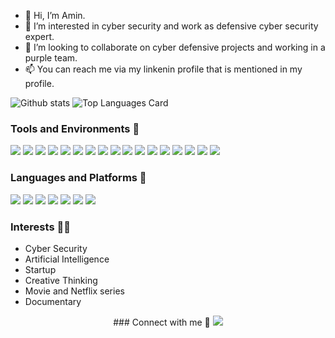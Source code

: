 - 👋 Hi, I’m Amin.
- 🌱 I’m interested in cyber security and work as defensive cyber security expert.
- 👀 I’m looking to collaborate on cyber defensive projects and working in a purple team.
- 📫 You can reach me via my linkenin profile that is mentioned in my profile.

![Github stats](https://github-readme-stats.vercel.app/api?username=sardehmoghadam&theme=highcontrast&show_icons=true&count_private=true)
![Top Languages Card](https://github-readme-stats.vercel.app/api/top-langs/?username=sardehmoghadam&layout=compact)

### Tools and Environments 🔧
<p>
<img src="https://img.shields.io/badge/OS-Windows-organge?logo=Windows">
<img src="https://img.shields.io/badge/OS-Linux-organge?logo=Linux">
<img src="https://img.shields.io/badge/WAF-Fortiweb-red?logo=Fortinet">
<img src="https://img.shields.io/badge/WAF-F5 ASM-red?logo=F5">
<img src="https://img.shields.io/badge/AV-Kaspersky security center 13-green?logo=Kaspersky">
<img src="https://img.shields.io/badge/CTI-AlienVault OTX-Blue?logo=AlienVault">
<img src="https://img.shields.io/badge/OSINT-Maltego-black?logo=Maltego">
<img src="https://img.shields.io/badge/VA-Nmap-yello?logo=Nmap">
<img src="https://img.shields.io/badge/VA-OpenVAS-birghtgreen?logo=OpenVAS">
<img src="https://img.shields.io/badge/VA-Nessus-birghtgreen?logo=Nessus">
<img src="https://img.shields.io/badge/PT-OWASP ZAP-blue?logo=ZAP">
<img src="https://img.shields.io/badge/PT-Hydra-green?logo=hydra">
<img src="https://img.shields.io/badge/PT-Metasploit-black?logo=Metasploit">
<img src="https://img.shields.io/badge/Editor-Pycharm-red?logo=Pycharm">
<img src="https://img.shields.io/badge/SIEM-Splunk-red?logo=Splunk">
<img src="https://img.shields.io/badge/SOAR-phantom-red?logo=splunk">
<img src="https://img.shields.io/badge/BAS-Caldera-purple?logo=Caldera">
</a>
</p>

### Languages and Platforms 🦄
<code><img src="https://img.icons8.com/external-tal-revivo-shadow-tal-revivo/48/000000/external-python-an-interpreted-high-level-general-purpose-programming-language-logo-shadow-tal-revivo.png"/></code>
<code><img src="https://img.icons8.com/ios/50/000000/django.png"/></code>
<code><img src="https://img.icons8.com/ios-filled/50/000000/html.png"/></code>
<code><img src="https://img.icons8.com/external-tal-revivo-shadow-tal-revivo/48/000000/external-javascript-is-a-high-level-interpreted-programming-language-logo-shadow-tal-revivo.png"/></code>
<code><img src="https://img.icons8.com/color-glass/48/000000/css.png"/></code>
<code><img src="https://img.icons8.com/color/48/000000/pycharm.png"/></code>
<code><img src="https://img.icons8.com/color/48/000000/powershell.png"/></code>




### Interests 👨‍💻
- Cyber Security
- Artificial Intelligence
- Startup
- Creative Thinking
- Movie and Netflix series
- Documentary

<p align=center>
### Connect with me 👨‍

<a href="https://www.linkedin.com/in/amin-sardeh-moghadam/">
<img src="https://img.shields.io/badge/LinkedIn-SardehMoghadam-blue?logo=LinkedIn">
</a>
</p>  
  
<!---
sardehmoghadam/sardehmoghadam is a ✨ special ✨ repository because its `README.md` (this file) appears on your GitHub profile.
You can click the Preview link to take a look at your changes.
--->
